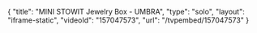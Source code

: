 {
    "title": "MINI STOWIT Jewelry Box - UMBRA",
    "type": "solo",
    "layout": "iframe-static",
    "videoId": "157047573",
    "url": "\/tvpembed\/157047573"
}